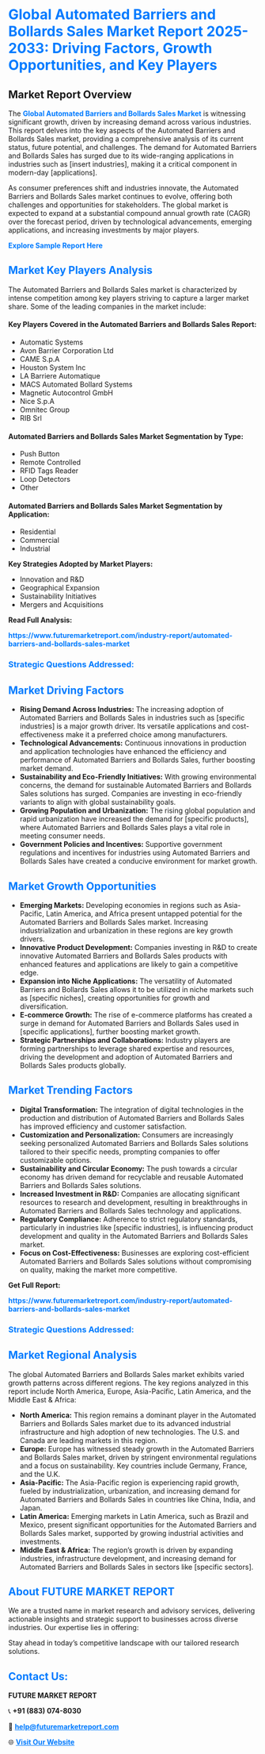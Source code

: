 <h1 style="color: #007BFF;">Global Automated Barriers and Bollards Sales Market Report 2025-2033: Driving Factors, Growth Opportunities, and Key Players</h1>

<section id="overview">
<h2>Market Report Overview</h2>
<p>The <a href="https://www.futuremarketreport.com/industry-report/automated-barriers-and-bollards-sales-market" style="color: #007BFF; text-decoration: none;"><strong>Global Automated Barriers and Bollards Sales Market</strong></a> is witnessing significant growth, driven by increasing demand across various industries. This report delves into the key aspects of the Automated Barriers and Bollards Sales market, providing a comprehensive analysis of its current status, future potential, and challenges. The demand for Automated Barriers and Bollards Sales has surged due to its wide-ranging applications in industries such as [insert industries], making it a critical component in modern-day [applications].</p>
<p>As consumer preferences shift and industries innovate, the Automated Barriers and Bollards Sales market continues to evolve, offering both challenges and opportunities for stakeholders. The global market is expected to expand at a substantial compound annual growth rate (CAGR) over the forecast period, driven by technological advancements, emerging applications, and increasing investments by major players.</p>
</section>

<section id="overview">
<p><a href="https://www.futuremarketreport.com/request-sample/reportId=108731" style="color: #007BFF; text-decoration: none;"><strong>Explore Sample Report Here</strong></a></p>
</section>

<section id="key-players">
<h2 style="color: #007BFF;">Market Key Players Analysis</h2>
<p>The Automated Barriers and Bollards Sales market is characterized by intense competition among key players striving to capture a larger market share. Some of the leading companies in the market include:</p>
<h4>Key Players Covered in the Automated Barriers and Bollards Sales Report:</h4>
<ul><li>Automatic Systems</li><li>Avon Barrier Corporation Ltd</li><li>CAME S.p.A</li><li>Houston System Inc</li><li>LA Barriere Automatique</li><li>MACS Automated Bollard Systems</li><li>Magnetic Autocontrol GmbH</li><li>Nice S.p.A</li><li>Omnitec Group</li><li>RIB Srl</li></ul>
<h4>Automated Barriers and Bollards Sales Market Segmentation by Type:</h4>
<ul><li>Push Button</li><li>Remote Controlled</li><li>RFID Tags Reader</li><li>Loop Detectors</li><li>Other</li></ul>

<h4>Automated Barriers and Bollards Sales Market Segmentation by Application:</h4>
<ul><li>Residential</li><li>Commercial</li><li>Industrial</li></ul>
<p><strong>Key Strategies Adopted by Market Players:</strong></p>
<ul>
<li>Innovation and R&D</li>
<li>Geographical Expansion</li>
<li>Sustainability Initiatives</li>
<li>Mergers and Acquisitions</li>
</ul>
</section>

<section>
<p><strong>Read Full Analysis: </strong></p><a href="https://www.futuremarketreport.com/industry-report/automated-barriers-and-bollards-sales-market" style="color: #007BFF; text-decoration: none;"><strong>https://www.futuremarketreport.com/industry-report/automated-barriers-and-bollards-sales-market</strong></a>
<h3 style="color: #007BFF;">Strategic Questions Addressed:</h3>
</section>

<section id="driving-factors">
<h2 style="color: #007BFF;">Market Driving Factors</h2>
<ul>
<li><strong>Rising Demand Across Industries:</strong> The increasing adoption of Automated Barriers and Bollards Sales in industries such as [specific industries] is a major growth driver. Its versatile applications and cost-effectiveness make it a preferred choice among manufacturers.</li>
<li><strong>Technological Advancements:</strong> Continuous innovations in production and application technologies have enhanced the efficiency and performance of Automated Barriers and Bollards Sales, further boosting market demand.</li>
<li><strong>Sustainability and Eco-Friendly Initiatives:</strong> With growing environmental concerns, the demand for sustainable Automated Barriers and Bollards Sales solutions has surged. Companies are investing in eco-friendly variants to align with global sustainability goals.</li>
<li><strong>Growing Population and Urbanization:</strong> The rising global population and rapid urbanization have increased the demand for [specific products], where Automated Barriers and Bollards Sales plays a vital role in meeting consumer needs.</li>
<li><strong>Government Policies and Incentives:</strong> Supportive government regulations and incentives for industries using Automated Barriers and Bollards Sales have created a conducive environment for market growth.</li>
</ul>
</section>

<section id="growth-opportunities">
<h2 style="color: #007BFF;">Market Growth Opportunities</h2>
<ul>
<li><strong>Emerging Markets:</strong> Developing economies in regions such as Asia-Pacific, Latin America, and Africa present untapped potential for the Automated Barriers and Bollards Sales market. Increasing industrialization and urbanization in these regions are key growth drivers.</li>
<li><strong>Innovative Product Development:</strong> Companies investing in R&D to create innovative Automated Barriers and Bollards Sales products with enhanced features and applications are likely to gain a competitive edge.</li>
<li><strong>Expansion into Niche Applications:</strong> The versatility of Automated Barriers and Bollards Sales allows it to be utilized in niche markets such as [specific niches], creating opportunities for growth and diversification.</li>
<li><strong>E-commerce Growth:</strong> The rise of e-commerce platforms has created a surge in demand for Automated Barriers and Bollards Sales used in [specific applications], further boosting market growth.</li>
<li><strong>Strategic Partnerships and Collaborations:</strong> Industry players are forming partnerships to leverage shared expertise and resources, driving the development and adoption of Automated Barriers and Bollards Sales products globally.</li>
</ul>
</section>

<section id="trending-factors">
<h2 style="color: #007BFF;">Market Trending Factors</h2>
<ul>
<li><strong>Digital Transformation:</strong> The integration of digital technologies in the production and distribution of Automated Barriers and Bollards Sales has improved efficiency and customer satisfaction.</li>
<li><strong>Customization and Personalization:</strong> Consumers are increasingly seeking personalized Automated Barriers and Bollards Sales solutions tailored to their specific needs, prompting companies to offer customizable options.</li>
<li><strong>Sustainability and Circular Economy:</strong> The push towards a circular economy has driven demand for recyclable and reusable Automated Barriers and Bollards Sales solutions.</li>
<li><strong>Increased Investment in R&D:</strong> Companies are allocating significant resources to research and development, resulting in breakthroughs in Automated Barriers and Bollards Sales technology and applications.</li>
<li><strong>Regulatory Compliance:</strong> Adherence to strict regulatory standards, particularly in industries like [specific industries], is influencing product development and quality in the Automated Barriers and Bollards Sales market.</li>
<li><strong>Focus on Cost-Effectiveness:</strong> Businesses are exploring cost-efficient Automated Barriers and Bollards Sales solutions without compromising on quality, making the market more competitive.</li>
</ul>
</section>

<section>
<p><strong>Get Full Report: </strong></p><a href="https://www.futuremarketreport.com/industry-report/automated-barriers-and-bollards-sales-market" style="color: #007BFF; text-decoration: none;"><strong>https://www.futuremarketreport.com/industry-report/automated-barriers-and-bollards-sales-market</strong></a>
<h3 style="color: #007BFF;">Strategic Questions Addressed:</h3>
</section>


<section id="regional-analysis">
<h2 style="color: #007BFF;">Market Regional Analysis</h2>
<p>The global Automated Barriers and Bollards Sales market exhibits varied growth patterns across different regions. The key regions analyzed in this report include North America, Europe, Asia-Pacific, Latin America, and the Middle East & Africa:</p>
<ul>
<li><strong>North America:</strong> This region remains a dominant player in the Automated Barriers and Bollards Sales market due to its advanced industrial infrastructure and high adoption of new technologies. The U.S. and Canada are leading markets in this region.</li>
<li><strong>Europe:</strong> Europe has witnessed steady growth in the Automated Barriers and Bollards Sales market, driven by stringent environmental regulations and a focus on sustainability. Key countries include Germany, France, and the U.K.</li>
<li><strong>Asia-Pacific:</strong> The Asia-Pacific region is experiencing rapid growth, fueled by industrialization, urbanization, and increasing demand for Automated Barriers and Bollards Sales in countries like China, India, and Japan.</li>
<li><strong>Latin America:</strong> Emerging markets in Latin America, such as Brazil and Mexico, present significant opportunities for the Automated Barriers and Bollards Sales market, supported by growing industrial activities and investments.</li>
<li><strong>Middle East & Africa:</strong> The region’s growth is driven by expanding industries, infrastructure development, and increasing demand for Automated Barriers and Bollards Sales in sectors like [specific sectors].</li>
</ul>
</section>

<footer>
<h2 style="color: #007BFF;">About FUTURE MARKET REPORT</h2>
<p>We are a trusted name in market research and advisory services, delivering actionable insights and strategic support to businesses across diverse industries. Our expertise lies in offering:</p>

<p>Stay ahead in today’s competitive landscape with our tailored research solutions.</p>

<h2 style="color: #007BFF;">Contact Us:</h2>
<p><strong>FUTURE MARKET REPORT</strong></p>
<p>📞 <strong>+91 (883) 074-8030</strong></p>
<p>📧 <strong><a href="mailto:help@futuremarketreport.com" style="color: #007BFF;">help@futuremarketreport.com</a></strong></p>
<p>🌐 <strong><a href="https://www.futuremarketreport.com/" style="color: #007BFF;">Visit Our Website</a></strong></p>
</footer>